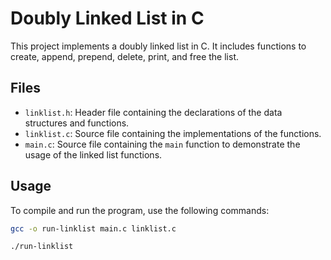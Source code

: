 # Doubly Linked List in C

This project implements a doubly linked list in C. It includes functions to create, append, prepend, delete, print, and free the list.

## Files

- `linklist.h`: Header file containing the declarations of the data structures and functions.
- `linklist.c`: Source file containing the implementations of the functions.
- `main.c`: Source file containing the `main` function to demonstrate the usage of the linked list functions.

## Usage

To compile and run the program, use the following commands:

```sh
gcc -o run-linklist main.c linklist.c
```
```sh
./run-linklist
```